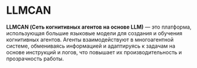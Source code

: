 # LLMCAN
**LLMCAN (Сеть когнитивных агентов на основе LLM)** — это платформа, использующая большие языковые модели для создания и обучения когнитивных агентов. Агенты взаимодействуют в многоагентной системе, обмениваясь информацией и адаптируясь к задачам на основе инструкций и логов, что повышает их производительность и прозрачность работы.
